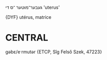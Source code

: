 געבער־מוטער
־ס
די
'uterus'

{DYF}
utérus, matrice

CENTRAL
========

gəbɛ/eˑrmutər {ETCP, Sîg Felső Szek, 47223}
